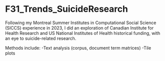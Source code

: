 # F31_Trends_SuicideResearch

Following my Montreal Summer Institutes in Computational Social Science (SICCS) experience in 2023, I did an exploration of Canadian Institute for Health Research and US National Institutes of Health historical funding, with an eye to suicide-related research.

Methods include:
  -Text analysis (corpus, document term matrices)
  -Tile plots
